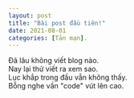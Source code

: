 ```yaml
---
layout: post
title: "Bài post đầu tiên!"
date: 2021-08-01
categories: [Tản mạn].
---
```

Đã lâu không viết blog nào.  
Nay lại thử viết ra xem sao.  
Lục khắp trong đầu vẫn không thấy.  
Bỗng nghe vần "code" vút lên cao.  